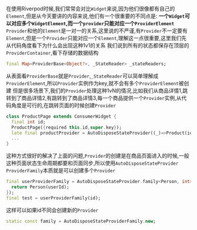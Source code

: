 在使用Riverpod时候,我们常常会对比`Widget`来说,因为他们很像都有自己的`Element`,但是从今天要讲的内容来说,他们有一个很重要的不同点是:
**一个`Widget`可以对应多个`WidgetElement`,而一个`provider`只能对应一个`ProviderElement`**
`Provider`和他的`Element`是一对一的关系,这里说的不严谨,有`Provider`不一定要有`Element`,但是一个`Provider`只能对应一个`Element`,理解这一点很重要,这里我们先从代码角度看下为什么会出现这种1v1的关系
我们说到所有的状态都保存在顶层的`ProviderContainer`,看下存储的数据结构
```dart
final Map<ProviderBase<Object?>, _StateReader> _stateReaders;
```
从表面看`ProviderBase`就是`Provider`,`_StateReader`可以简单理解成`ProviderElement`,所以`Provider`实例作为key,就不会有多个`ProviderElement`被创建
但是很多场景下,我们的`Provider`处理这种1vN的情况,比如我们从商品详情1,跳转到了商品详情2,有跳转到了商品详情3,每一个商品提供一个`Provider`实例,从代码角度是可行的,在跳转页面的时候创建`Provider`
```dart
class ProductPage extends ConsumerWidget {
  final int id;
  ProductPage({required this.id,super.key});
  late final productProvider = AutoDisposeStateProvider((_)=>Product(id));
  ...
}
```
这种方式很好的解决了上面的问题,`Provider`的创建是在商品页面进入的时候,一般这种页面状态生命周期都要和页面同步,所以使用`AutoDisposeStateProvider`
`ProviderFamily`本质就是可以创建多个`Provider`
```dart
final userProviderFamily = AutoDisposeStateProvider.family<Person, int>((ref, userId) {
  return Person(userId);
});
final test = userProviderFamily(id);
```
这样可以如果id不同会创建新的`Provider`
```dart
static const family = AutoDisposeStateProviderFamily.new;
```